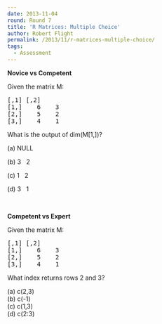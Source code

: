 ```yaml
---
date: 2013-11-04
round: Round 7
title: 'R Matrices: Multiple Choice'
author: Robert Flight
permalink: /2013/11/r-matrices-multiple-choice/
tags:
  - Assessment
---
```

**Novice vs Competent**

Given the matrix M:

<pre tabindex="0">[,1] [,2]
[1,]    6    3
[2,]    5    2
[3,]    4    1</pre>

What is the output of dim(M[1,])?

(a) NULL

(b) 3   2

(c) 1   2

(d) 3   1

&nbsp;

**Competent vs Expert**

Given the matrix M:

<pre tabindex="0">[,1] [,2]
[1,]    6    3
[2,]    5    2
[3,]    4    1</pre>

What index returns rows 2 and 3?

(a) c(2,3)  
(b) c(-1)  
(c) c(1,3)  
(d) c(2:3)
